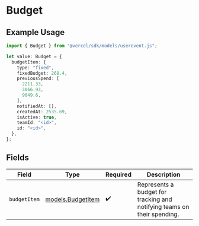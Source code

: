 # Budget

## Example Usage

```typescript
import { Budget } from "@vercel/sdk/models/userevent.js";

let value: Budget = {
  budgetItem: {
    type: "fixed",
    fixedBudget: 268.4,
    previousSpend: [
      2211.33,
      3066.93,
      9049.6,
    ],
    notifiedAt: [],
    createdAt: 2535.69,
    isActive: true,
    teamId: "<id>",
    id: "<id>",
  },
};
```

## Fields

| Field                                                                   | Type                                                                    | Required                                                                | Description                                                             |
| ----------------------------------------------------------------------- | ----------------------------------------------------------------------- | ----------------------------------------------------------------------- | ----------------------------------------------------------------------- |
| `budgetItem`                                                            | [models.BudgetItem](../models/budgetitem.md)                            | :heavy_check_mark:                                                      | Represents a budget for tracking and notifying teams on their spending. |
